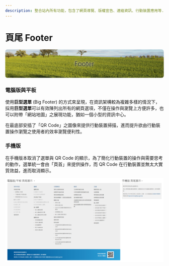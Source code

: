 ```yaml
---
description: 整合站內所有功能，包含了網頁導覽、版權宣告、連絡資訊、行動裝置應用等...
---
```


# 頁尾 Footer

![](../.gitbook/assets/footer_banner.png)

### 電腦版與平板

使用**巨型選單** \(Big Footer\) 的方式來呈現，在資訊架構較為複雜多樣的情況下，採用**巨型選單**可以有效陳列出所有的網頁選項，不僅在操作與瀏覽上方便許多，也可以附帶「網站地圖」之展現功能，猶如一個小型的資訊中心。

在最底部安插了「QR Code」之圖像來提供行動裝置掃描，進而提升欲由行動裝置操作瀏覽之使用者的效率瀏覽便利性。

### 手機版

在手機版本取消了選單與 QR Code 的顯示，為了簡化行動裝置的操作與需要思考的動作，選單統一會由「頁首」來提供操作，而 QR Code 在行動裝置並無太大實質效益，進而取消顯示。

![](../.gitbook/assets/footer_image.jpg)


